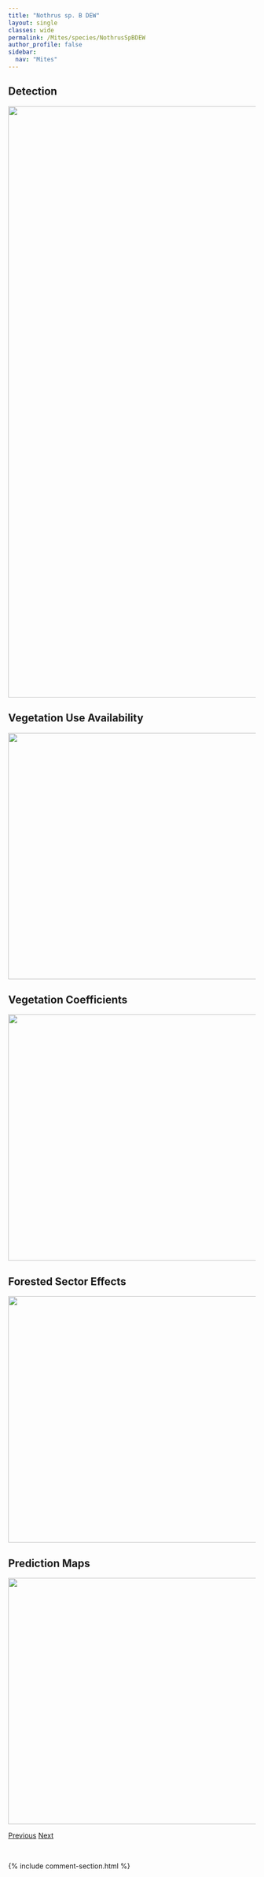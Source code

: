 ```yaml
---
title: "Nothrus sp. B DEW"
layout: single
classes: wide
permalink: /Mites/species/NothrusSpBDEW
author_profile: false
sidebar:
  nav: "Mites"
---
```


<h2>Detection</h2>

<a href="https://drive.google.com/uc?export=view&id=1MGoBv-NFuavYW96I5bEirhZVmQnNA2Bn">
<img src="https://drive.google.com/uc?export=view&id=1MGoBv-NFuavYW96I5bEirhZVmQnNA2Bn" height = "1200" width = "800">
</a>


<h2>Vegetation Use Availability</h2>

<a href="https://drive.google.com/uc?export=view&id=10KqwHCz8mAPm35_2MI3rKdMrv-tVDk69">
<img src="https://drive.google.com/uc?export=view&id=10KqwHCz8mAPm35_2MI3rKdMrv-tVDk69" height = "500" width = "1000">
</a>


<h2>Vegetation Coefficients</h2>

<a href="https://drive.google.com/uc?export=view&id=17DQn52hbGwl9jNjMSqmIJcA1s9zfF4Nz">
<img src="https://drive.google.com/uc?export=view&id=17DQn52hbGwl9jNjMSqmIJcA1s9zfF4Nz" height = "500" width = "1000">
</a>


<h2>Forested Sector Effects</h2>

<a href="https://drive.google.com/uc?export=view&id=1EdUGz7h6qz8rXwUNCPOJ3jeMHhP2_ATl">
<img src="https://drive.google.com/uc?export=view&id=1EdUGz7h6qz8rXwUNCPOJ3jeMHhP2_ATl" height = "500" width = "1000">
</a>


<h2>Prediction Maps</h2>

<a href="https://drive.google.com/uc?export=view&id=1dbfLtzRH-_7ygcjfUPAyjLMV5OkW_wfT">
<img src="https://drive.google.com/uc?export=view&id=1dbfLtzRH-_7ygcjfUPAyjLMV5OkW_wfT" height = "500" width = "1000">
</a>


<a href="/DevelopmentWebsite/Mites/species/NothrusPratensis" class="pagination--pager" title="Nothrus pratensis">Previous</a> <a href="/DevelopmentWebsite/Mites/species/OppiaSp1DEW" class="pagination--pager" title="Oppia sp. 1 DEW">Next</a>

<p>&nbsp;</p>

{% include comment-section.html %}
